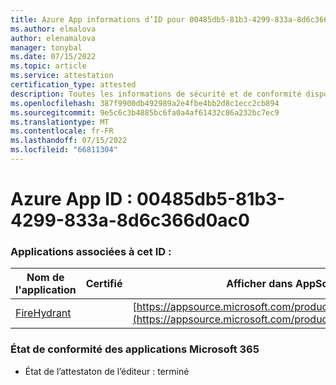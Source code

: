 ```yaml
---
title: Azure App informations d’ID pour 00485db5-81b3-4299-833a-8d6c366d0ac0
ms.author: elmalova
author: elenamalova
manager: tonybal
ms.date: 07/15/2022
ms.topic: article
ms.service: attestation
certification_type: attested
description: Toutes les informations de sécurité et de conformité disponibles pour 00485db5-81b3-4299-833a-8d6c366d0ac0.
ms.openlocfilehash: 387f9900db492989a2e4fbe4bb2d8c1ecc2cb894
ms.sourcegitcommit: 9e5c6c3b4885bc6fa0a4af61432c86a232bc7ec9
ms.translationtype: MT
ms.contentlocale: fr-FR
ms.lasthandoff: 07/15/2022
ms.locfileid: "66811304"
---
```

# <a name="azure-app-id-00485db5-81b3-4299-833a-8d6c366d0ac0"></a>Azure App ID : 00485db5-81b3-4299-833a-8d6c366d0ac0


### <a name="apps-associated-with-this-id"></a>Applications associées à cet ID :
| **Nom de l'application** | **Certifié** | **Afficher dans AppSource** |
|--------------|---------------|-----------------------|
| [FireHydrant](../forward/WA200003794.md) |  | [https://appsource.microsoft.com/product/office/WA200003794](https://appsource.microsoft.com/product/office/WA200003794) |

### <a name="microsoft-365-app-compliance-status"></a>État de conformité des applications Microsoft 365
- État de l’attestaton de l’éditeur : terminé
